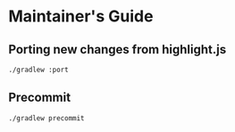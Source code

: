 # Maintainer's Guide

## Porting new changes from highlight.js

```bash
./gradlew :port
```

## Precommit

```bash
./gradlew precommit
```
